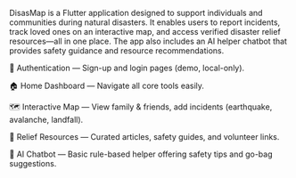 DisasMap is a Flutter application designed to support individuals and communities during natural disasters. It enables users to report incidents, track loved ones on an interactive map, and access verified disaster relief resources—all in one place. The app also includes an AI helper chatbot that provides safety guidance and resource recommendations.


🔐 Authentication — Sign-up and login pages (demo, local-only).

🏠 Home Dashboard — Navigate all core tools easily.

🗺️ Interactive Map — View family & friends, add incidents (earthquake, avalanche, landfall).

📰 Relief Resources — Curated articles, safety guides, and volunteer links.

🤖 AI Chatbot — Basic rule-based helper offering safety tips and go-bag suggestions.
